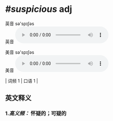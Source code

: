 # ***\#suspicious*** adj
英音 sə'spɪʃəs  
英音
<audio src="./media/suspicious-B.aac" controls="controls"></audio>

美音 sə'spɪʃəs  
美音
<audio src="./media/suspicious.aac" controls="controls"></audio>



| 词频 1 | 口语 1 |  

英文释义
---
### 1.*高义频：* **怀疑的；可疑的**  


